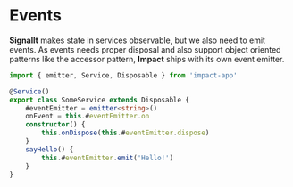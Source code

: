 # Events

**SignalIt** makes state in services observable, but we also need to emit events. As events needs proper disposal and also support object oriented patterns like the accessor pattern, **Impact** ships with its own event emitter.

```ts
import { emitter, Service, Disposable } from 'impact-app'

@Service()
export class SomeService extends Disposable {
    #eventEmitter = emitter<string>()
    onEvent = this.#eventEmitter.on
    constructor() {
        this.onDispose(this.#eventEmitter.dispose)
    }
    sayHello() {
        this.#eventEmitter.emit('Hello!')
    }
}
```